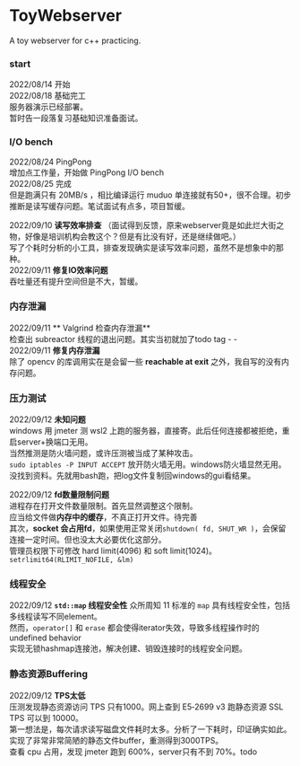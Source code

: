 # ToyWebserver
A toy webserver for c++ practicing.</br>

### start
2022/08/14 开始<br>
2022/08/18 基础完工</br>
服务器演示已经部署。</br>
暂时告一段落复习基础知识准备面试。</br>

### I/O bench
2022/08/24 PingPong </br>
增加点工作量，开始做 PingPong I/O bench</br>
2022/08/25 完成 <br>
但是跑满只有 20MB/s ，相比编译运行 muduo 单连接就有50+，很不合理。初步推断是读写缓存问题。笔试面试有点多，项目暂缓。</br>

2022/09/10 **读写效率排查**
（面试得到反馈，原来webserver竟是如此烂大街之物，好像是培训机构会教这个？但是有比没有好，还是继续做吧。）<br>
写了个耗时分析的小工具，排查发现确实是读写效率问题，虽然不是想象中的那种。</br>
2022/09/11 **修复IO效率问题**</br>
吞吐量还有提升空间但是不大，暂缓。</br>

### 内存泄漏
2022/09/11 ** Valgrind 检查内存泄漏**<br>
检查出 subreactor 线程的退出问题。其实当初就加了todo tag - -</br>
2022/09/11 **修复内存泄漏**</br>
除了 opencv 的库调用实在是会留一些 **reachable at exit** 之外，我自写的没有内存问题。<br>

### 压力测试
2022/09/12 **未知问题**<br>
windows 用 jmeter 测 wsl2 上跑的服务器，直接寄。此后任何连接都被拒绝，重启server+换端口无用。<br>
当然推测是防火墙问题，或许压测被当成了某种攻击。<br>
`sudo iptables -P INPUT ACCEPT` 放开防火墙无用。windows防火墙显然无用。<br>
没找到资料。先就用bash跑，把log文件复制回windows的gui看结果。<br>

2022/09/12 **fd数量限制问题**<br>
进程存在打开文件数量限制。首先显然调整这个限制。<br>
应当给文件做**内存中的缓存**，不真正打开文件。待完善<br>
其次，**socket 会占用fd**，如果使用正常关闭`shutdown( fd, SHUT_WR )`，会保留连接一定时间。但也没太大必要优化这部分。<br>
管理员权限下可修改 hard limit(4096) 和 soft limit(1024)。`setrlimit64(RLIMIT_NOFILE, &lm)`<br>

### 线程安全
2022/09/12 **`std::map` 线程安全性**
众所周知 11 标准的 `map` 具有线程安全性，包括多线程读写不同element。<br>
然而，`operator[]` 和 `erase` 都会使得iterator失效，导致多线程操作时的undefined behavior<br>
实现无锁hashmap连接池，解决创建、销毁连接时的线程安全问题。<br>

### 静态资源Buffering
2022/09/12 **TPS太低** <br>
压测发现静态资源访问 TPS 只有1000。网上查到 E5‑2699 v3 跑静态资源 SSL TPS 可以到 10000。<br>
第一想法是，每次请求读写磁盘文件耗时太多。分析了一下耗时，印证确实如此。<br>
实现了非常非常简陋的静态文件buffer，重测得到3000TPS。<br>
查看 cpu 占用，发现 jmeter 跑到 600%，server只有不到 70%。todo <br>





